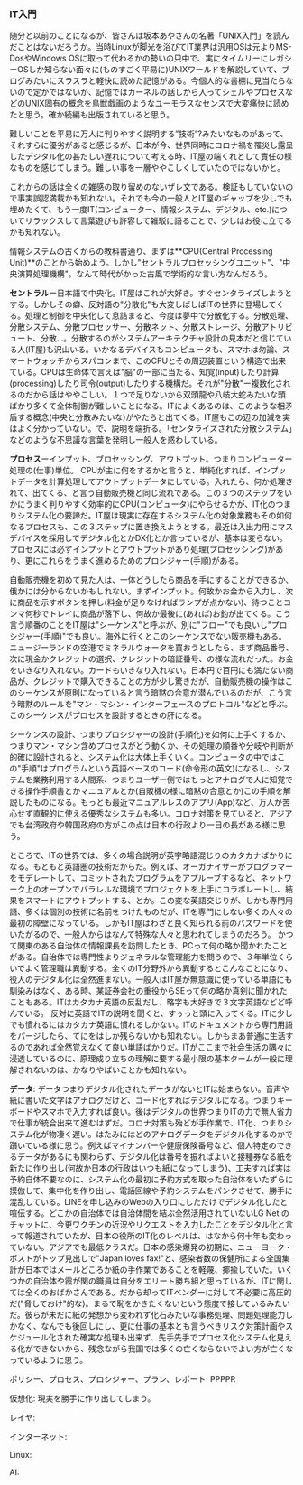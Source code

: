 ### IT入門

随分と以前のことになるが、皆さんは坂本あやさんの名著「UNIX入門」を読んだことはないだろうか。当時Linuxが脚光を浴びてIT業界は汎用OSは元よりMS-DosやWindows OSに取って代わるかの勢いの只中で、実にタイムリーにレガシーOSしか知らない面々に(ものすごく平易に)UNIXワールドを解説していて、ブログみたいにスラスラと軽快に読めた記憶がある。今個人的な書棚に見当たらないので定かではないが、記憶ではカーネルの話しから入ってシェルやプロセスなどのUNIX固有の概念を鳥獣戯画のようなユーモラスなセンスで大変痛快に読めたと思う。確か続編も出版されていると思う。

難しいことを平易に万人に判りやすく説明する”技術”?みたいなものがあって、それすらに優劣があると感じるが、日本が今、世界同時にコロナ禍を罹災し露呈したデジタル化の甚だしい遅れについて考える時、IT屋の端くれとして責任の様なものを感じてしまう。難しい事を一層ややこしくしていたのではないかと。

これからの話は全くの雑感の取り留めのないザレ文である。検証もしていないので事実誤認満載かも知れない。それでも今の一般人とIT屋のギャップを少しでも埋めたくて、もう一度IT(コンピューター、情報システム、デジタル、etc.)についてリラックスして言葉遊びも許容して雑駁に語ることで、少しはお役に立てるかも知れない。

情報システムの古くからの教科書通り、まずは**CPU(Central Processing Unit)**のことから始めよう。しかし"セントラルプロセッシングユニット"、"中央演算処理機構"。なんて時代がかった古風で学術的な言い方なんだろう。

**セントラル**ー日本語で中央化。IT屋はこれが大好き。すぐセンタライズしようとする。しかしその癖、反対語の"分散化"も大変しばしばITの世界に登場してくる。処理と制御を中央化して息詰まると、今度は夢中で分散化する。分散処理、分散システム、分散プロセッサー、分散ネット、分散ストレージ、分散アトリビュート、分散…。分散するのがシステムアーキテクチャ設計の見本だと信じている人(IT屋)も沢山いる。いかなるデバイスもコンピュータも、スマホは勿論、スマートウォッチからスパコンまで、このCPUとその周辺装置という構造で出来ている。CPUは生命体で言えば"脳"の一部に当たる、知覚(input)したり計算(processing)したり司令(output)したりする機構だ。それが"分散"ー複数化されるのだから話はややこしい。１つで足りないから双頭龍や八岐大蛇みたいな頭ばかり多くて全体制御が難しいことになる。ITによくあるのは、このような相矛盾する概念(中央と分散みたいな)がやたらと出てくる。IT屋もこの辺の加減を実はよく分かっていない。で、説明を端折る。「センタライズされた分散システム」などのような不思議な言葉を発明し一般人を惑わしている。

**プロセス**ーインプット、ブロセッシング、アウトプット。つまりコンピューター処理の(仕事)単位。
CPUが主に何をするかと言うと、単純化すれば、インプットデータを計算処理してアウトプットデータにしている。入れたら、何か処理されて、出てくる、と言う自動販売機と同じ流れである。この３つのステップをいかにうまく判りやすく効率的にCPU(コンピュータ)にやらせるかが、IT化のつまりシステム化の要諦だ。IT屋は現実に存在するシステム化の対象業務もその如何なるプロセスも、この３ステップに置き換えようとする。最近は入出力用にマスデバイスを採用してデジタル化とかDX化とか言っているが、基本は変らない。プロセスには必ずインプットとアウトプットがあり処理(プロセッシング)があり、更にこれらをうまく進めるためのプロシジャー(手順)がある。

自動販売機を初めて見た人は、一体どうしたら商品を手にすることができるか、俄かには分からないかもしれない。まずインプット。何故かお金から入力し、次に商品を示すボタンを押し(料金が足りなければランプが点かない)、待つことコンマ何秒でトレイに商品が落下し、何故か最後に(あれば)お釣が出てくる。こう言う順番のことをIT屋は"シーケンス"と呼ぶが、別に"フロー"でも良いし"プロシジャー(手順)"でも良い。海外に行くとこのシーケンスでない販売機もある。ニュージーランドの空港でミネラルウォータを買おうとしたら、まず商品番号、次に現金かクレジットの選択、クレジットの暗証番号、の様な流れだった。お金をいきなり入れない。カードもいきなり入れない。日本円で百円にも満たない商品が、クレジットで購入できることの方が少し驚きだが、自動販売機の操作はこのシーケンスが原則になっていると言う暗黙の合意が潜んでいるのだが、こう言う暗黙のルールを"マン・マシン・インターフェースのプロトコル"などと呼ぶ。このシーケンスがプロセスを設計するときの肝になる。

シーケンスの設計、つまりプロシジャーの設計(手順化)を如何に上手くするか、つまりマン・マシン含めプロセスがどう動くか、その処理の順番や分岐や判断が的確に設計されると、システム化は大体上手くいく。コンピュータの中ではこの"手順"はプログラムという英語ベースのコード(命令形の英文)になるし、システムを業務利用する人間系、つまりユーザー側ではもっとアナログで人に知覚できる操作手順書とかマニュアルとか(自販機の様に暗黙の合意とか)この手順を解説したものになる。もっとも最近マニュアルレスのアプリ(App)など、万人が苦心せず直観的に使える優秀なシステムも多い。コロナ対策を見ていると、アジアでも台湾政府や韓国政府の方がこの点は日本の行政より一日の長がある様に思う。

ところで、ITの世界では、多くの場合説明が英字略語混じりのカタカナばかりになる。もともと英語圏の技術だからだ。例えば、オーガナイザーがプログラマーをモデレートして、コミットされたプログラムをアプルーブするなど、ネットワーク上のオープンでパラレルな環境でプロジェクトを上手にコラボレートし、結果をスマートにアウトプットする、とか。この変な英語交じりが、しかも専門用語、多くは個別の技術に名前をつけたものだが、ITを専門にしない多くの人々の最初の障壁になっている。しかもIT屋はわざと良く知られる前のバズワードを使いたがるので、一般人からはなんて特殊な人々と思われてしまうのだろう。
かつて関東のある自治体の情報課長を訪問したとき、PCって何の略か聞かれたことがある。自治体では専門性よりジェネラルな管理能力を問うので、３年単位くらいでよく管理職は異動する。全くのIT分野外から異動するとこんなことになり、役人のデジタル化は全然進まない。一般人はIT屋が無意識に使っている単語にも馴染みはなく、ある時、某証券会社の重役からSEって何の略か真剣に聞かれたこともある。ITはカタカナ英語の反乱だし、略字も大好きで３文字英語などど呼んでいる。
反対に英語でITの説明を聞くと、すぅっと頭に入ってくる。ITに少しでも慣れるにはカタカナ英語に慣れるしかない。ITのドキュメントから専門用語をパージしたら、てにをはしか残らないかも知れない。しかもまあ普通に生活するのであれば全然覚えなくて良い単語ばかりだ。ITがここまで社会生活の隅々に浸透しているのに、原理成り立ちの理解に要する最小限の基本タームが一般に理解されないのは、かなりやばいことかも知れない。

**データ**: データつまりデジタル化されたデータがないとITは始まらない。音声や紙に書いた文字はアナログだけど、コード化すればデジタルになる。つまりキーボードやスマホで入力すれば良い。後はデジタルの世界つまりITの力で無人省力で仕事が統合出来て進むはずだ。コロナ対策も殆どが手作業で、IT化、つまりシステム化が物凄く遅い。はたみにはどのアナログデータをデジタル化するのかで躓いている様に思う。例えばマイナンバーや健康保険番号など、個人特定のできるデータがあるにも関わらず、デジタル化は番号を振ればよいと接種券なる紙を新たに作り出し(何故か日本の行政はいつも紙になってしまう)、工夫すれば実は予約自体不要なのに、システム化の最初に予約方式を取った自治体をいたずらに摸倣して、集中化を作り出し、電話回線や予約システムをパンクさせて、勝手に混乱している。LINEを申し込みのWebの入り口にしただけでデジタル化したと喧伝する。どこかの自治体では自治体間を結ぶ全然活用されていないLG Net のチャットに、今更ワクチンの近況やリクエストを入力したことをデジタル化と言って報道されていたが、日本の役所のIT化のレベルは、はなから何十年も変わっていない。アジアでも最低クラスだ。日本の感染爆発の初期に、ニューヨーク・ポストがトップ見出しで"Japan loves fax!"と、感染者数の保健所による全国集計が日本ではメールどころか紙の手作業であることを軽蔑、揶揄していた。いくつかの自治体や霞が関の職員は自分をエリート勝ち組と思っているが、ITに関しては全くのおばかさんである。だから却ってITベンダーに対して不必要に高圧的だ("脅しておけ"的な)。まるで恥をかきたくないという態度で接しているみたいだ。彼らが未だに紙の発想から変われず化石みたいな事務処理、問題処理能力しかなく、なんでも後回しにし、更に仕事の基本とも言うべきリスク対策計画やスケジュール化された確実な処理も出来ず、先手先手でプロセス化システム化見える化ができないから、残念ながら我国では多くの亡くならないでよい方が亡くなっているように思う。

ポリシー、プロセス、プロシジャー、プラン、レポート: PPPPR

仮想化: 現実を勝手に作り出してしまう。

レイヤ: 

インターネット: 

Linux: 

AI: